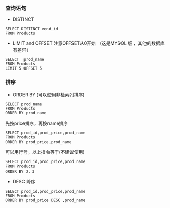 
### 查询语句
- DISTINCT
```
SELECT DISTINCT vend_id
FROM Products

```
- LIMIT and OFFSET 注意OFFSET从0开始 （这是MYSQL 版 ，其他的数据库有差异）
```
SELECT  prod_name
FROM Products
LIMIT 5 OFFSET 5

```

### 排序
- ORDER BY (可以使用非检索列排序)
```
SELECT prod_name
FROM Products
ORDER BY prod_name
```
先按price排序，再按name排序
```
SELECT prod_id,prod_price,prod_name
FROM Products
ORDER BY prod_price,prod_name 
```
可以用行号，以上指令等于(不建议使用)

```
SELECT prod_id,prod_price,prod_name
FROM Products
ORDER BY 2，3
```

- DESC 降序
```
SELECT prod_id,prod_price,prod_name
FROM Products
ORDER BY prod_price DESC ,prod_name
```